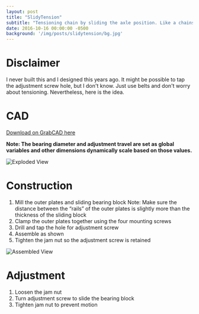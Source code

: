 ```yaml
---
layout: post
title: "SlidyTension"
subtitle: "Tensioning chain by sliding the axle position. Like a chainsaw."
date: 2016-10-16 00:00:00 -0500
background: '/img/posts/slidytension/bg.jpg'
---
```


# Disclaimer
I never built this and I designed this years ago. It might be possible to tap the adjustment screw hole, but I don't know. Just use belts and don't worry about tensioning. Nevertheless, here is the idea.


# CAD

[Download on GrabCAD here](https://grabcad.com/library/slidytension-1)

**Note: The bearing diameter and adjustment travel are set as global variables and other dimensions dynamically scale based on those values.**

<img class="img-fluid" src="{% link /img/posts/slidytension/exploded.jpg %}" alt="Exploded View">

# Construction
1. Mill the outer plates and sliding bearing block Note: Make sure the distance between the “rails” of the outer plates is slightly more than the thickness of the sliding block
2. Clamp the outer plates together using the four mounting screws
3. Drill and tap the hole for adjustment screw
4. Assemble as shown
5. Tighten the jam nut so the adjustment screw is retained

<img class="img-fluid" src="{% link /img/posts/slidytension/assembled.jpg %}" alt="Assembled View">

# Adjustment
1. Loosen the jam nut
2. Turn adjustment screw to slide the bearing block
3. Tighten jam nut to prevent motion